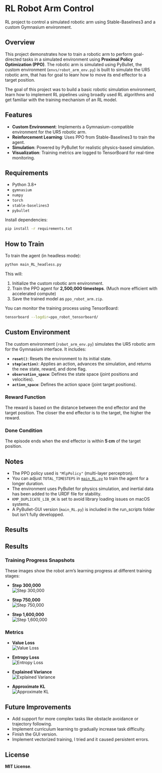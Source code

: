 # RL Robot Arm Control

RL project to control a simulated robotic arm using Stable-Baselines3 and a custom Gymnasium environment.

## Overview

This project demonstrates how to train a robotic arm to perform goal-directed tasks in a simulated environment using **Proximal Policy Optimization (PPO)**. The robotic arm is simulated using PyBullet,
the custom environment (`envs/robot_arm_env.py`) is built to simulate the UR5 robotic arm, that has for goal to leanr how to move its end effector to a target position. 


The goal of this project was to build a basic robotic simulation environment, learn how to implement RL pipelines using broadly used RL algorithms and get familiar with the training mechanism of an RL model. 

## Features

- **Custom Environment**: Implements a Gymnasium-compatible environment for the UR5 robotic arm.
- **Reinforcement Learning**: Uses PPO from Stable-Baselines3 to train the agent.
- **Simulation**: Powered by PyBullet for realistic physics-based simulation.
- **Visualization**: Training metrics are logged to TensorBoard for real-time monitoring.

## Requirements

- Python 3.8+
- `gymnasium`
- `numpy`
- `torch`
- `stable-baselines3`
- `pybullet`


Install dependencies:

```bash
pip install -r requirements.txt
```

## How to Train

To train the agent (in headless mode):

```bash
python main_RL_headless.py
```

This will:
1. Initialize the custom robotic arm environment.
2. Train the PPO agent for **2,500,000 timesteps**. (Much more efficient with accelerated compute)
3. Save the trained model as `ppo_robot_arm.zip`.

You can monitor the training process using TensorBoard:

```bash
tensorboard --logdir=ppo_robot_tensorboard/
```

## Custom Environment

The custom environment (`robot_arm_env.py`) simulates the UR5 robotic arm for the Gymnasium interface. It includes:
- **`reset()`**: Resets the environment to its initial state.
- **`step(action)`**: Applies an action, advances the simulation, and returns the new state, reward, and done flag.
- **`observation_space`**: Defines the state space (joint positions and velocities).
- **`action_space`**: Defines the action space (joint target positions).

### Reward Function
The reward is based on the distance between the end effector and the target position. The closer the end effector is to the target, the higher the reward.

### Done Condition
The episode ends when the end effector is within **5 cm** of the target position.

## Notes

- The PPO policy used is `"MlpPolicy"` (multi-layer perceptron).
- You can adjust `TOTAL_TIMESTEPS` in [`main_RL.py`](main_RL.py) to train the agent for a longer duration.
- The environment uses PyBullet for physics simulation, and inertial data has been added to the URDF file for stability.
- `KMP_DUPLICATE_LIB_OK` is set to avoid library loading issues on macOS systems.
- A PyBullet-GUI version (`main_RL.py`) is included in the run_scripts folder but isn't fully developped.

## Results
## Results

### Training Progress Snapshots
These images show the robot arm’s learning progress at different training stages:

- **Step 300,000**  
  ![Step 300,000](TrainRun_v2_Screenshots/Step_300,000.png)

- **Step 750,000**  
  ![Step 750,000](TrainRun_v2_Screenshots/Step_750,000.png)

- **Step 1,600,000**  
  ![Step 1,600,000](TrainRun_v2_Screenshots/Step_1,600,000.png)

### Metrics

- **Value Loss**  
  ![Value Loss](TrainRun_v2_metrics/value_loss.png)

- **Entropy Loss**  
  ![Entropy Loss](TrainRun_v2_metrics/entropy_loss.png)

- **Explained Variance**  
  ![Explained Variance](TrainRun_v2_metrics/explained_variance.png)

- **Approximate KL**  
  ![Approximate KL](TrainRun_v2_metrics/approx_kl.png)

## Future Improvements

- Add support for more complex tasks like obstacle avoidance or trajectory following.
- Implement curriculum learning to gradually increase task difficulty.
- Finish the GUI version.
- Implement vectorized training, I tried and it caused persistent errors.

## License


**MIT License**.
